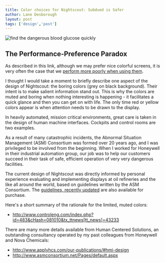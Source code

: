 ```yaml
---
title: Color choices for Nightscout: Subdued is Safer
author: Lane Desborough
layout: post
tags: ['design','post']
---
```


![find the dangerous blood glucose quickly](http://i.imgur.com/Mb1FKhL.png)

## The Performance-Preference Paradox

As described in this link, although we may prefer nice colorful
screens, it is very often the case that we 
[perform more poorly when using them](http://www.nngroup.com/articles/satisfaction-vs-performance-metrics/).


I thought I would take a moment to briefly describe one aspect of the
design of Nightscout: the boring colors (grey on black background).
Their intent is to make salient information stand out. This is why the
colors are muted and boring when nothing interesting is happening - it
facilitates a quick glance and then you can get on with life. The only
time red or yellow colors appear is when attention needs to be drawn
to the display.

In heavily automated, mission critical environments, great care is
taken in the design of human machine interfaces. Cockpits and control
rooms are two examples. 

As a result of many catastrophic incidents, the Abnormal Situation
Management (ASM) Consortium was formed over 20 years ago, and I was
privileged to be involved from the beginning. When I worked for
Honeywell in their industrial automation group, our job was to help
our customers succeed in their task of safe, efficient operation of
very very dangerous facilities. 

The current design of Nightscout was directly informed by personal
experience evaluating and implementing displays at oil refineries and
the like all around the world, based on guidelines written by the ASM
Consortium. The
[guidelines, recently updated](https://www.createspace.com/4466017)
are also available for purchase.

Here's a short summary of the rationale for the limited, muted colors:

* http://www.controleng.com/index.php?id=483&cHash=081010&tx_ttnews[tt_news]=43233

There are many more details available from Human Centered Solutions,
an outstanding consultancy operated by my past colleagues from
Honeywell and Nova Chemicals:

* http://www.applyhcs.com/our-publications/#hmi-design
* http://www.asmconsortium.net/Pages/default.aspx


